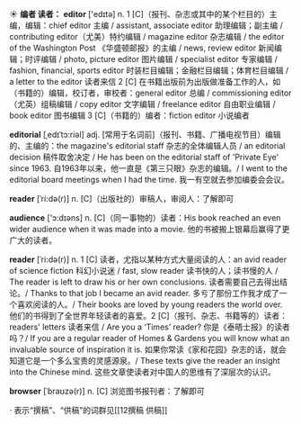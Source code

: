☀ <span class="category">**编者 读者：**</span>
<span class="vocabulary">**editor**</span> ['edɪtə] 
<span class="definition">n. 1 [C]（报刊、杂志或其中的某个栏目的）主编，编辑：</span>chief editor 主编 / assistant, associate editor 助理编辑；副主编 / contributing editor（尤美）特约编辑 / magazine editor 杂志编辑 / the editor of the Washington Post 《华盛顿邮报》的主编 / news, review editor 新闻编辑；时评编辑 / photo, picture editor 图片编辑 / specialist editor 专家编辑 / fashion, financial, sports editor 时装栏目编辑；金融栏目编辑；体育栏目编辑 / a letter to the editor 读者来信 <span class="definition">2 [C] 在书籍出版前为出版做准备工作的人，如（书籍的）编辑，校订者，审校者：</span>general editor 总编 / commissioning editor（尤英）组稿编辑 / copy editor 文字编辑 / freelance editor 自由职业编辑 / book editor 图书编辑 <span class="definition">3 [C]（书籍的）编者：</span>fiction editor 小说编者
           
<span class="vocabulary">**editorial**</span> [ˌedɪˈtɔ:riəl]
<span class="definition">adj. [常用于名词前]（报刊、书籍、广播电视节目）编辑的、主编的：</span>the magazine's editorial staff 杂志的全体编辑人员 / an editorial decision 稿件取舍决定 / He has been on the editorial staff of 'Private Eye' since 1963. 自1963年以来，他一直是《第三只眼》杂志的编辑。/ I went to the editorial board meetings when I had the time. 我一有空就去参加编委会会议。
           
<span class="vocabulary">**reader**</span> [ˈri:də(r)]
<span class="definition">n. [C]（出版社的）审稿人，审阅人：</span>了解即可

<span class="vocabulary">**audience**</span> ['ɔ:dɪəns] 
<span class="definition">n. [C]（同一事物的）读者：</span>His book reached an even wider audience when it was made into a movie. 他的书被搬上银幕后赢得了更广大的读者。
           
<span class="vocabulary">**reader**</span> [ˈri:də(r)]
<span class="definition">n. 1 [C] 读者，尤指以某种方式大量阅读的人：</span>an avid reader of science fiction 科幻小说迷 / fast, slow reader 读书快的人；读书慢的人 / The reader is left to draw his or her own conclusions. 读者需要自己去得出结论。/ Thanks to that job I became an avid reader. 多亏了那份工作我才成了一个喜欢阅读的人。/ Their books are loved by young readers the world over. 他们的书得到了全世界年轻读者的喜爱。<span class="definition">2 [C]（报刊、杂志、书籍等的）读者：</span>readers' letters 读者来信 / Are you a ‘Times’ reader? 你是《泰晤士报》的读者吗？/ If you are a regular reader of Homes & Gardens you will know what an invaluable source of inspiration it is. 如果你常读《家和花园》杂志的话，就会知道它是一个多么宝贵的灵感源泉。/ These texts give the reader an insight into the Chinese mind. 这些文章使读者对中国人的思维有了深层次的认识。
           
<span class="vocabulary">**browser**</span> [ˈbraʊzə(r)]
<span class="definition">n. [C] 浏览图书报刊者：</span>了解即可

· 表示“撰稿”、“供稿”的词群见[[12撰稿 供稿]]
